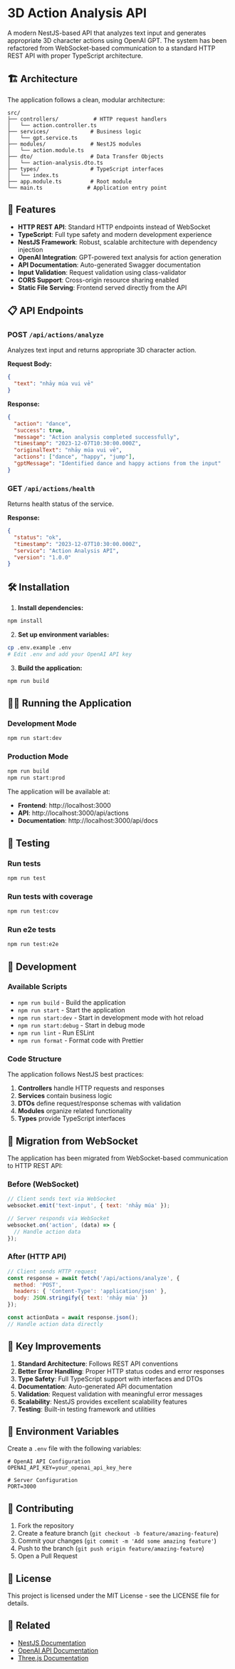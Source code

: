 # 3D Action Analysis API

A modern NestJS-based API that analyzes text input and generates appropriate 3D character actions using OpenAI GPT. The system has been refactored from WebSocket-based communication to a standard HTTP REST API with proper TypeScript architecture.

## 🏗️ Architecture

The application follows a clean, modular architecture:

```
src/
├── controllers/           # HTTP request handlers
│   └── action.controller.ts
├── services/             # Business logic
│   └── gpt.service.ts
├── modules/              # NestJS modules
│   └── action.module.ts
├── dto/                  # Data Transfer Objects
│   └── action-analysis.dto.ts
├── types/                # TypeScript interfaces
│   └── index.ts
├── app.module.ts         # Root module
└── main.ts              # Application entry point
```

## 🚀 Features

- **HTTP REST API**: Standard HTTP endpoints instead of WebSocket
- **TypeScript**: Full type safety and modern development experience
- **NestJS Framework**: Robust, scalable architecture with dependency injection
- **OpenAI Integration**: GPT-powered text analysis for action generation
- **API Documentation**: Auto-generated Swagger documentation
- **Input Validation**: Request validation using class-validator
- **CORS Support**: Cross-origin resource sharing enabled
- **Static File Serving**: Frontend served directly from the API

## 📋 API Endpoints

### POST `/api/actions/analyze`
Analyzes text input and returns appropriate 3D character action.

**Request Body:**
```json
{
  "text": "nhảy múa vui vẻ"
}
```

**Response:**
```json
{
  "action": "dance",
  "success": true,
  "message": "Action analysis completed successfully",
  "timestamp": "2023-12-07T10:30:00.000Z",
  "originalText": "nhảy múa vui vẻ",
  "actions": ["dance", "happy", "jump"],
  "gptMessage": "Identified dance and happy actions from the input"
}
```

### GET `/api/actions/health`
Returns health status of the service.

**Response:**
```json
{
  "status": "ok",
  "timestamp": "2023-12-07T10:30:00.000Z",
  "service": "Action Analysis API",
  "version": "1.0.0"
}
```

## 🛠️ Installation

1. **Install dependencies:**
```bash
npm install
```

2. **Set up environment variables:**
```bash
cp .env.example .env
# Edit .env and add your OpenAI API key
```

3. **Build the application:**
```bash
npm run build
```

## 🏃‍♂️ Running the Application

### Development Mode
```bash
npm run start:dev
```

### Production Mode
```bash
npm run build
npm run start:prod
```

The application will be available at:
- **Frontend**: http://localhost:3000
- **API**: http://localhost:3000/api/actions
- **Documentation**: http://localhost:3000/api/docs

## 🧪 Testing

### Run tests
```bash
npm run test
```

### Run tests with coverage
```bash
npm run test:cov
```

### Run e2e tests
```bash
npm run test:e2e
```

## 🔧 Development

### Available Scripts

- `npm run build` - Build the application
- `npm run start` - Start the application
- `npm run start:dev` - Start in development mode with hot reload
- `npm run start:debug` - Start in debug mode
- `npm run lint` - Run ESLint
- `npm run format` - Format code with Prettier

### Code Structure

The application follows NestJS best practices:

1. **Controllers** handle HTTP requests and responses
2. **Services** contain business logic
3. **DTOs** define request/response schemas with validation
4. **Modules** organize related functionality
5. **Types** provide TypeScript interfaces

## 🔄 Migration from WebSocket

The application has been migrated from WebSocket-based communication to HTTP REST API:

### Before (WebSocket)
```javascript
// Client sends text via WebSocket
websocket.emit('text-input', { text: 'nhảy múa' });

// Server responds via WebSocket
websocket.on('action', (data) => {
  // Handle action data
});
```

### After (HTTP API)
```javascript
// Client sends HTTP request
const response = await fetch('/api/actions/analyze', {
  method: 'POST',
  headers: { 'Content-Type': 'application/json' },
  body: JSON.stringify({ text: 'nhảy múa' })
});

const actionData = await response.json();
// Handle action data directly
```

## 🌟 Key Improvements

1. **Standard Architecture**: Follows REST API conventions
2. **Better Error Handling**: Proper HTTP status codes and error responses
3. **Type Safety**: Full TypeScript support with interfaces and DTOs
4. **Documentation**: Auto-generated API documentation
5. **Validation**: Request validation with meaningful error messages
6. **Scalability**: NestJS provides excellent scalability features
7. **Testing**: Built-in testing framework and utilities

## 📝 Environment Variables

Create a `.env` file with the following variables:

```env
# OpenAI API Configuration
OPENAI_API_KEY=your_openai_api_key_here

# Server Configuration
PORT=3000
```

## 🤝 Contributing

1. Fork the repository
2. Create a feature branch (`git checkout -b feature/amazing-feature`)
3. Commit your changes (`git commit -m 'Add some amazing feature'`)
4. Push to the branch (`git push origin feature/amazing-feature`)
5. Open a Pull Request

## 📄 License

This project is licensed under the MIT License - see the LICENSE file for details.

## 🔗 Related

- [NestJS Documentation](https://docs.nestjs.com/)
- [OpenAI API Documentation](https://platform.openai.com/docs)
- [Three.js Documentation](https://threejs.org/docs/)
